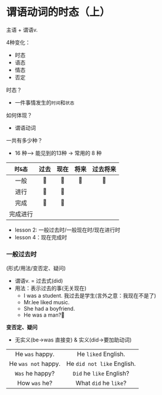 # 谓语动词的时态（上）

主语 + 谓语v.

4种变化：
* 时态
* 语态
* 情态
* 否定

时态？
* 一件事情发生的`时间`和`状态`

如何体现？
* 谓语动词

一共有多少种？
* 16 种--> 能见到的13种 -> 常用的 8 种

|`时&态`|过去|现在|将来|过去将来|
|:-:|:-:|:-:|:-:|:-:|
|一般|📌|📌|📌|📌|
|进行|📌|📌|||
|完成|📌|📌|||
|完成进行|||||

* lesson 2: 一般过去时/一般现在时/现在进行时
* lesson 4：现在完成时

### 一般过去时
(形式/用法/变否定、疑问)

* 谓语v. = 过去式(did)
* 用法：表示过去的事(无关现在)
  * I was a student. 我过去是学生(言外之意：我现在不是了)
  * Mr.lee liked music.
  * She had a boyfriend.
  * He was a man?🤣

**变否定、疑问**
* 无实义(be->was 直接变) & 实义(did->要加助动词)

|||
|:-:|:-:|
|He `was` happy.|He `liked` English.|
|He `was not` happy.|He `did not like` English.|
|`Was` he happy?|`Did` he `like` English?|
|How `was` he?|What `did` he `like`?|
